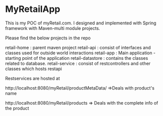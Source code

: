 # MyRetailApp


This is my POC of myRetail.com. I designed and implemented with Spring framework with Maven-multi module projects.

Please find the below projects in the repo 

retail-home : parent maven project
retail-api : consist of interfaces and classes used for outside world interactions
retail-app : Main application -starting point of the application
retail-datastore : contains the classes related to database.
retail-service : consist of restcontrollers and other classes which hosts restapi 

Restservices are hosted at

http://localhost:8080/myRetail/productMetaData/ =>Deals with product's name

http://localhost:8080/myRetail/products => Deals with the complete info of the product